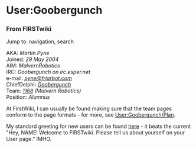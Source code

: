 # User:Goobergunch

### From FIRSTwiki

Jump to: navigation, search

AKA: _Martin Pyne_  
Joined: _29 May 2004_  
AIM: _MalvernRobotics_  
IRC: _Goobergunch on irc.esper.net_  
e-mail: _[pyne@friarbot.com](mailto:pyne@friarbot.com
"mailto:pyne@friarbot.com" )_  
ChiefDelphi:
_[Goobergunch](http://www.chiefdelphi.com/forums/member.php?userid=6936
"http://www.chiefdelphi.com/forums/member.php?userid=6936" )_  
Team: _[1168](1168 "1168" )_ _(Malvern Robotics)_  
Position: _Alumnus_

At FirstWiki, I can usually be found making sure that the team pages conform
to the page formats - for more, see
[User:Goobergunch/Plan](User:Goobergunch/Plan
"User:Goobergunch/Plan" ).

My standard greeting for new users can be found
[here](User:Goobergunch/Greeting "User:Goobergunch/Greeting" ) \-
it beats the current "Hey, NAME! Welcome to FIRSTwiki. Please tell us about
yourself on your User page." IMHO.

